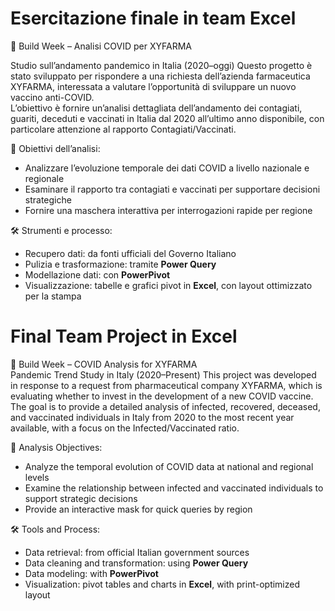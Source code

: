 # Esercitazione finale in team Excel

🧪 Build Week – Analisi COVID per XYFARMA  
   
Studio sull’andamento pandemico in Italia (2020–oggi)
Questo progetto è stato sviluppato per rispondere a una richiesta dell’azienda farmaceutica XYFARMA, interessata a valutare l’opportunità di sviluppare un nuovo vaccino anti-COVID.  
L’obiettivo è fornire un’analisi dettagliata dell’andamento dei contagiati, guariti, deceduti e vaccinati in Italia dal 2020 all’ultimo anno disponibile, con particolare attenzione al rapporto Contagiati/Vaccinati.

📌 Obiettivi dell’analisi:
- Analizzare l’evoluzione temporale dei dati COVID a livello nazionale e regionale  
- Esaminare il rapporto tra contagiati e vaccinati per supportare decisioni strategiche  
- Fornire una maschera interattiva per interrogazioni rapide per regione   

🛠 Strumenti e processo:
- Recupero dati: da fonti ufficiali del Governo Italiano  
- Pulizia e trasformazione: tramite **Power Query**  
- Modellazione dati: con **PowerPivot**  
- Visualizzazione: tabelle e grafici pivot in **Excel**, con layout ottimizzato per la stampa  


# Final Team Project in Excel

🧪 Build Week – COVID Analysis for XYFARMA  
Pandemic Trend Study in Italy (2020–Present)
This project was developed in response to a request from pharmaceutical company XYFARMA, which is evaluating whether to invest in the development of a new COVID vaccine.  
The goal is to provide a detailed analysis of infected, recovered, deceased, and vaccinated individuals in Italy from 2020 to the most recent year available, with a focus on the Infected/Vaccinated ratio.

📌 Analysis Objectives:
- Analyze the temporal evolution of COVID data at national and regional levels  
- Examine the relationship between infected and vaccinated individuals to support strategic decisions  
- Provide an interactive mask for quick queries by region    

🛠 Tools and Process:
- Data retrieval: from official Italian government sources  
- Data cleaning and transformation: using **Power Query**  
- Data modeling: with **PowerPivot**  
- Visualization: pivot tables and charts in **Excel**, with print-optimized layout  

